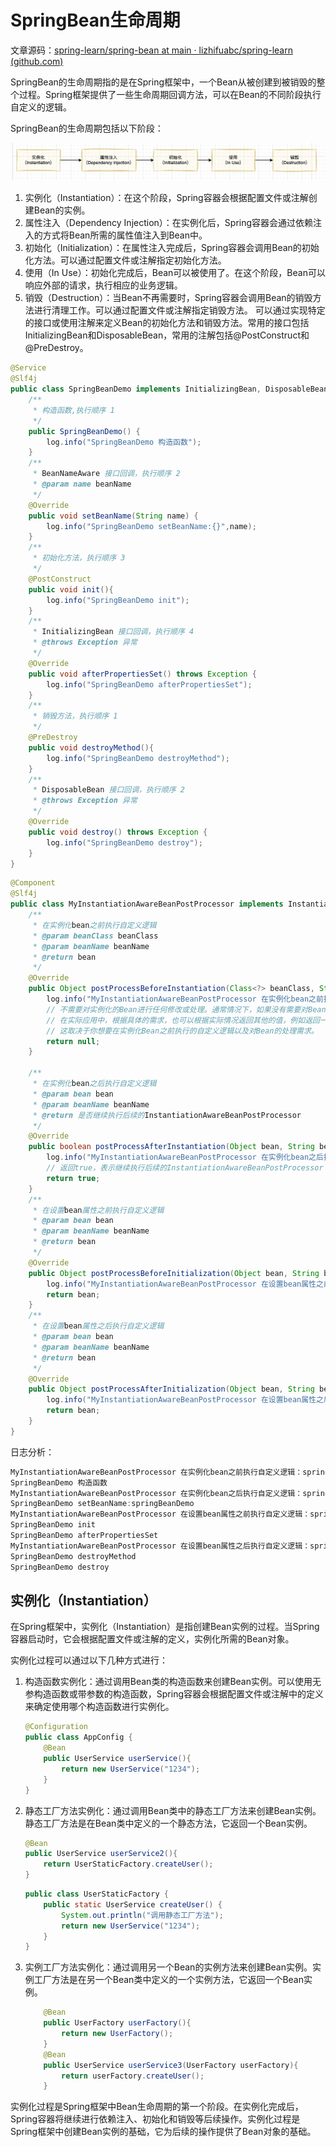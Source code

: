 # SpringBean生命周期

文章源码：[spring-learn/spring-bean at main · lizhifuabc/spring-learn (github.com)](https://github.com/lizhifuabc/spring-learn/tree/main/spring-bean)

SpringBean的生命周期指的是在Spring框架中，一个Bean从被创建到被销毁的整个过程。Spring框架提供了一些生命周期回调方法，可以在Bean的不同阶段执行自定义的逻辑。

SpringBean的生命周期包括以下阶段：   

![image-20230907100730042](image/image-20230907100730042.png)

1. 实例化（Instantiation）：在这个阶段，Spring容器会根据配置文件或注解创建Bean的实例。   
2. 属性注入（Dependency Injection）：在实例化后，Spring容器会通过依赖注入的方式将Bean所需的属性值注入到Bean中。   
3. 初始化（Initialization）：在属性注入完成后，Spring容器会调用Bean的初始化方法。可以通过配置文件或注解指定初始化方法。 
4. 使用（In Use）：初始化完成后，Bean可以被使用了。在这个阶段，Bean可以响应外部的请求，执行相应的业务逻辑。  
5. 销毁（Destruction）：当Bean不再需要时，Spring容器会调用Bean的销毁方法进行清理工作。可以通过配置文件或注解指定销毁方法。   可以通过实现特定的接口或使用注解来定义Bean的初始化方法和销毁方法。常用的接口包括InitializingBean和DisposableBean，常用的注解包括@PostConstruct和@PreDestroy。   

```java
@Service
@Slf4j
public class SpringBeanDemo implements InitializingBean, DisposableBean, BeanNameAware {
    /**
     * 构造函数,执行顺序 1
     */
    public SpringBeanDemo() {
        log.info("SpringBeanDemo 构造函数");
    }
    /**
     * BeanNameAware 接口回调，执行顺序 2
     * @param name beanName
     */
    @Override
    public void setBeanName(String name) {
        log.info("SpringBeanDemo setBeanName:{}",name);
    }
    /**
     * 初始化方法，执行顺序 3
     */
    @PostConstruct
    public void init(){
        log.info("SpringBeanDemo init");
    }
    /**
     * InitializingBean 接口回调，执行顺序 4
     * @throws Exception 异常
     */
    @Override
    public void afterPropertiesSet() throws Exception {
        log.info("SpringBeanDemo afterPropertiesSet");
    }
    /**
     * 销毁方法，执行顺序 1
     */
    @PreDestroy
    public void destroyMethod(){
        log.info("SpringBeanDemo destroyMethod");
    }
    /**
     * DisposableBean 接口回调，执行顺序 2
     * @throws Exception 异常
     */
    @Override
    public void destroy() throws Exception {
        log.info("SpringBeanDemo destroy");
    }
}
```

```java
@Component
@Slf4j
public class MyInstantiationAwareBeanPostProcessor implements InstantiationAwareBeanPostProcessor {
    /**
     * 在实例化bean之前执行自定义逻辑
     * @param beanClass beanClass
     * @param beanName beanName
     * @return bean
     */
    @Override
    public Object postProcessBeforeInstantiation(Class<?> beanClass, String beanName){
        log.info("MyInstantiationAwareBeanPostProcessor 在实例化bean之前执行自定义逻辑：{}，{}",beanName,beanName);
        // 不需要对实例化的Bean进行任何修改或处理。通常情况下，如果没有需要对Bean进行特殊处理的需求，可以直接返回null。
        // 在实际应用中，根据具体的需求，也可以根据实际情况返回其他的值，例如返回一个已经实例化的对象，或者返回一个代理对象等。
        // 这取决于你想要在实例化Bean之前执行的自定义逻辑以及对Bean的处理需求。
        return null;
    }

    /**
     * 在实例化bean之后执行自定义逻辑
     * @param bean bean
     * @param beanName beanName
     * @return 是否继续执行后续的InstantiationAwareBeanPostProcessor
     */
    @Override
    public boolean postProcessAfterInstantiation(Object bean, String beanName){
        log.info("MyInstantiationAwareBeanPostProcessor 在实例化bean之后执行自定义逻辑：{}，{}",beanName,beanName);
        // 返回true，表示继续执行后续的InstantiationAwareBeanPostProcessor
        return true;
    }
    /**
     * 在设置bean属性之前执行自定义逻辑
     * @param bean bean
     * @param beanName beanName
     * @return bean
     */
    @Override
    public Object postProcessBeforeInitialization(Object bean, String beanName){
        log.info("MyInstantiationAwareBeanPostProcessor 在设置bean属性之前执行自定义逻辑：{}，{}",beanName,beanName);
        return bean;
    }
    /**
     * 在设置bean属性之后执行自定义逻辑
     * @param bean bean
     * @param beanName beanName
     * @return bean
     */
    @Override
    public Object postProcessAfterInitialization(Object bean, String beanName){
        log.info("MyInstantiationAwareBeanPostProcessor 在设置bean属性之后执行自定义逻辑：{}，{}",beanName,beanName);
        return bean;
    }
}
```

日志分析：

```java
MyInstantiationAwareBeanPostProcessor 在实例化bean之前执行自定义逻辑：springBeanDemo
SpringBeanDemo 构造函数
MyInstantiationAwareBeanPostProcessor 在实例化bean之后执行自定义逻辑：springBeanDemo
SpringBeanDemo setBeanName:springBeanDemo
MyInstantiationAwareBeanPostProcessor 在设置bean属性之前执行自定义逻辑：springBeanDemo
SpringBeanDemo init
SpringBeanDemo afterPropertiesSet
MyInstantiationAwareBeanPostProcessor 在设置bean属性之后执行自定义逻辑：springBeanDemo
SpringBeanDemo destroyMethod
SpringBeanDemo destroy
```

## 实例化（Instantiation）

在Spring框架中，实例化（Instantiation）是指创建Bean实例的过程。当Spring容器启动时，它会根据配置文件或注解的定义，实例化所需的Bean对象。

实例化过程可以通过以下几种方式进行： 

1. 构造函数实例化：通过调用Bean类的构造函数来创建Bean实例。可以使用无参构造函数或带参数的构造函数，Spring容器会根据配置文件或注解中的定义来确定使用哪个构造函数进行实例化。 

   ```java
   @Configuration
   public class AppConfig {
       @Bean
       public UserService userService(){
           return new UserService("1234");
       }
   }
   ```

2. 静态工厂方法实例化：通过调用Bean类中的静态工厂方法来创建Bean实例。静态工厂方法是在Bean类中定义的一个静态方法，它返回一个Bean实例。

   ```java
   @Bean
   public UserService userService2(){
       return UserStaticFactory.createUser();
   }
   ```

   ```java
   public class UserStaticFactory {
       public static UserService createUser() {
           System.out.println("调用静态工厂方法");
           return new UserService("1234");
       }
   }
   ```

3. 实例工厂方法实例化：通过调用另一个Bean的实例方法来创建Bean实例。实例工厂方法是在另一个Bean类中定义的一个实例方法，它返回一个Bean实例。 

   ```java
       @Bean
       public UserFactory userFactory(){
           return new UserFactory();
       }
       @Bean
       public UserService userService3(UserFactory userFactory){
           return userFactory.createUser();
       }
   ```

实例化过程是Spring框架中Bean生命周期的第一个阶段。在实例化完成后，Spring容器将继续进行依赖注入、初始化和销毁等后续操作。实例化过程是Spring框架中创建Bean实例的基础，它为后续的操作提供了Bean对象的基础。

